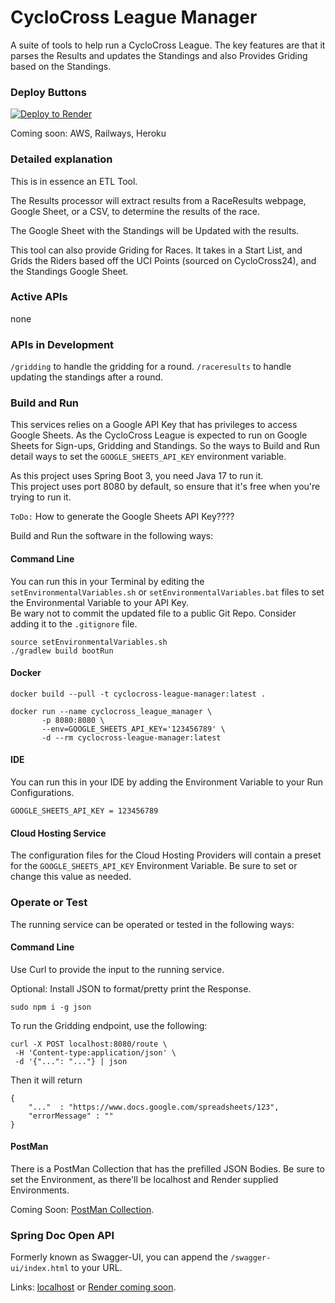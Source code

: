 # CycloCross League Manager

A suite of tools to help run a CycloCross League. The key features are that it parses the Results and updates the
Standings and also Provides Griding based on the Standings.

### Deploy Buttons

[![Deploy to Render](https://render.com/images/deploy-to-render-button.svg)](https://render.com/deploy?repo=https://github.com/lukegjpotter/CycloCrossLeagueManager)

Coming soon: AWS, Railways, Heroku

### Detailed explanation

This is in essence an ETL Tool.

The Results processor will extract results from a RaceResults webpage, Google Sheet, or a CSV, to determine the results
of the race.

The Google Sheet with the Standings will be Updated with the results.

This tool can also provide Griding for Races. It takes in a Start List, and Grids the Riders based off the UCI Points
(sourced on CycloCross24), and the Standings Google Sheet.

### Active APIs

none

### APIs in Development

`/gridding` to handle the gridding for a round.
`/raceresults` to handle updating the standings after a round.

### Build and Run

This services relies on a Google API Key that has privileges to access Google Sheets. As the CycloCross League is
expected to run on Google Sheets for Sign-ups, Gridding and Standings. So the ways to Build and Run detail ways to set
the `GOOGLE_SHEETS_API_KEY` environment variable.

As this project uses Spring Boot 3, you need Java 17 to run it.  
This project uses port 8080 by default, so ensure that it's free when you're trying to run it.

`ToDo:` How to generate the Google Sheets API Key????

Build and Run the software in the following ways:

#### Command Line

You can run this in your Terminal by editing the `setEnvironmentalVariables.sh` or `setEnvironmentalVariables.bat`
files to set the Environmental Variable to your API Key.  
Be wary not to commit the updated file to a public Git Repo. Consider adding it to the `.gitignore` file.

    source setEnvironmentalVariables.sh
    ./gradlew build bootRun

#### Docker

    docker build --pull -t cyclocross-league-manager:latest .
    
    docker run --name cyclocross_league_manager \
           -p 8080:8080 \
           --env=GOOGLE_SHEETS_API_KEY='123456789' \
           -d --rm cyclocross-league-manager:latest

#### IDE

You can run this in your IDE by adding the Environment Variable to your Run Configurations.

    GOOGLE_SHEETS_API_KEY = 123456789

#### Cloud Hosting Service

The configuration files for the Cloud Hosting Providers will contain a preset for the `GOOGLE_SHEETS_API_KEY`
Environment Variable. Be sure to set or change this value as needed.

### Operate or Test

The running service can be operated or tested in the following ways:

#### Command Line

Use Curl to provide the input to the running service.

Optional: Install JSON to format/pretty print the Response.

    sudo npm i -g json

To run the Gridding endpoint, use the following:

    curl -X POST localhost:8080/route \
     -H 'Content-type:application/json' \
     -d '{"...": "..."} | json

Then it will return

    {
        "..."  : "https://www.docs.google.com/spreadsheets/123",
        "errorMessage" : ""
    }

#### PostMan

There is a PostMan Collection that has the prefilled JSON Bodies. Be sure to set the Environment, as there'll be
localhost and Render supplied Environments.

Coming Soon: [PostMan Collection](#).

### Spring Doc Open API

Formerly known as Swagger-UI, you can append the `/swagger-ui/index.html` to your URL.

Links: [localhost](http://localhost:8080/swagger-ui/index.html) or [Render coming soon](#).